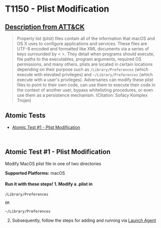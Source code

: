 # T1150 - Plist Modification
## [Description from ATT&CK](https://attack.mitre.org/wiki/Technique/T1150)
<blockquote>Property list (plist) files contain all of the information that macOS and OS X uses to configure applications and services. These files are UTF-8 encoded and formatted like XML documents via a series of keys surrounded by < >. They detail when programs should execute, file paths to the executables, program arguments, required OS permissions, and many others. plists are located in certain locations depending on their purpose such as <code>/Library/Preferences</code> (which execute with elevated privileges) and <code>~/Library/Preferences</code> (which execute with a user's privileges). 
Adversaries can modify these plist files to point to their own code, can use them to execute their code in the context of another user, bypass whitelisting procedures, or even use them as a persistence mechanism. (Citation: Sofacy Komplex Trojan)</blockquote>

## Atomic Tests

- [Atomic Test #1 - Plist Modification](#atomic-test-1---plist-modification)


<br/>

## Atomic Test #1 - Plist Modification
Modify MacOS plist file in one of two directories

**Supported Platforms:** macOS


#### Run it with these steps! 1. Modify a .plist in

    /Library/Preferences

    OR

    ~/Library/Preferences

2. Subsequently, follow the steps for adding and running via [Launch Agent](Persistence/Launch_Agent.md)


<br/>
